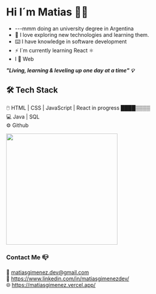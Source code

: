# Hi I´m Matias 👋🏽

- ---mmm doing an university degree in Argentina
- 🌱 I love exploring new technologies and learning them.
- ⌨️ I have knowledge in software development
- ⚡ I´m currently learning React ⚛️
-  I 🧡 Web

***"Living, learning & leveling up one day at a time" 💡***

## 🛠 Tech Stack

🖱️   HTML | CSS | JavaScript | React in progress   ████▒▒▒▒<br/>
💻   Java | SQL <br/>
⚙️   Github 

<img width='300px' height='300px' src='https://i.pinimg.com/originals/06/60/ef/0660efe82fa3da42ed56eef013171835.gif'> </img>

### Contact Me 📪

📧 matiasgimenez.dev@gmail.com <br/>
👔 https://www.linkedin.com/in/matiasgimenezdev/ <br/>
🌐 https://matiasgimenez.vercel.app/

